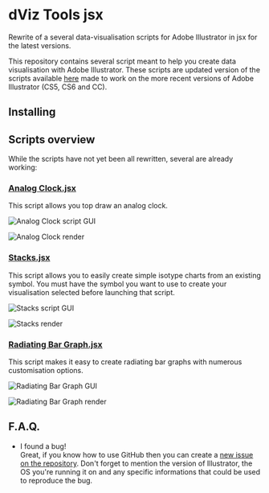 # dViz Tools jsx
Rewrite of a several data-visualisation scripts for Adobe Illustrator in jsx for the latest versions.

This repository contains several script meant to help you create data visualisation with Adobe Illustrator. These scripts are updated version of the scripts available [here](http://monovektor.com/2012/12/dviz-tool-package-for-free/) made to work on the more recent versions of Adobe Illustrator (CS5, CS6 and CC).

## Installing

## Scripts overview

While the scripts have not yet been all rewritten, several are already working:

### [Analog Clock.jsx](https://raw.githubusercontent.com/Marneus68/dViz_Tools_jsx/master/Analog%20Clock.jsx)

This script allows you top draw an analog clock.

![Analog Clock script GUI](https://raw.githubusercontent.com/StudioV2/dViz_Tools_jsx/master/img/clock_gui.png)

![Analog Clock render](https://raw.githubusercontent.com/StudioV2/dViz_Tools_jsx/master/img/clock.png)

### [Stacks.jsx](https://raw.githubusercontent.com/Marneus68/dViz_Tools_jsx/master/Stacks.jsx)

This script allows you to easily create simple isotype charts from an existing symbol. You must have the symbol you want to use to create your visualisation selected before launching that script.

![Stacks script GUI](https://raw.githubusercontent.com/StudioV2/dViz_Tools_jsx/master/img/Stacks_gui.png)

![Stacks render](https://raw.githubusercontent.com/StudioV2/dViz_Tools_jsx/master/img/stacks.png)

### [Radiating Bar Graph.jsx](https://raw.githubusercontent.com/Marneus68/dViz_Tools_jsx/master/Radiating%20Bar%20Graph.jsx)

This script makes it easy to create radiating bar graphs with numerous customisation options.

![Radiating Bar Graph GUI](https://raw.githubusercontent.com/StudioV2/dViz_Tools_jsx/master/img/radiating_bar_graph_gui.png)

![Radiating Bar Graph render](https://raw.githubusercontent.com/StudioV2/dViz_Tools_jsx/master/img/radiating_bar_graph_render.png)

## F.A.Q.

- I found a bug!    
Great, if you know how to use GitHub then you can create a [new issue on the repository](https://github.com/StudioV2/dViz_Tools_jsx/issues). Don't forget to mention the version of Illustrator, the OS you're running it on and any specific informations that could be used to reproduce the bug.
